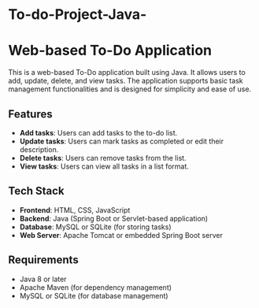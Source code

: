 # To-do-Project-Java-

# Web-based To-Do Application

This is a web-based To-Do application built using Java. It allows users to add, update, delete, and view tasks. The application supports basic task management functionalities and is designed for simplicity and ease of use.

## Features
- **Add tasks**: Users can add tasks to the to-do list.
- **Update tasks**: Users can mark tasks as completed or edit their description.
- **Delete tasks**: Users can remove tasks from the list.
- **View tasks**: Users can view all tasks in a list format.

## Tech Stack
- **Frontend**: HTML, CSS, JavaScript
- **Backend**: Java (Spring Boot or Servlet-based application)
- **Database**: MySQL or SQLite (for storing tasks)
- **Web Server**: Apache Tomcat or embedded Spring Boot server

## Requirements
- Java 8 or later
- Apache Maven (for dependency management)
- MySQL or SQLite (for database management)


